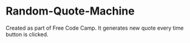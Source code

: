 # Random-Quote-Machine
Created as part of Free Code Camp. It generates new quote every time button is clicked.
